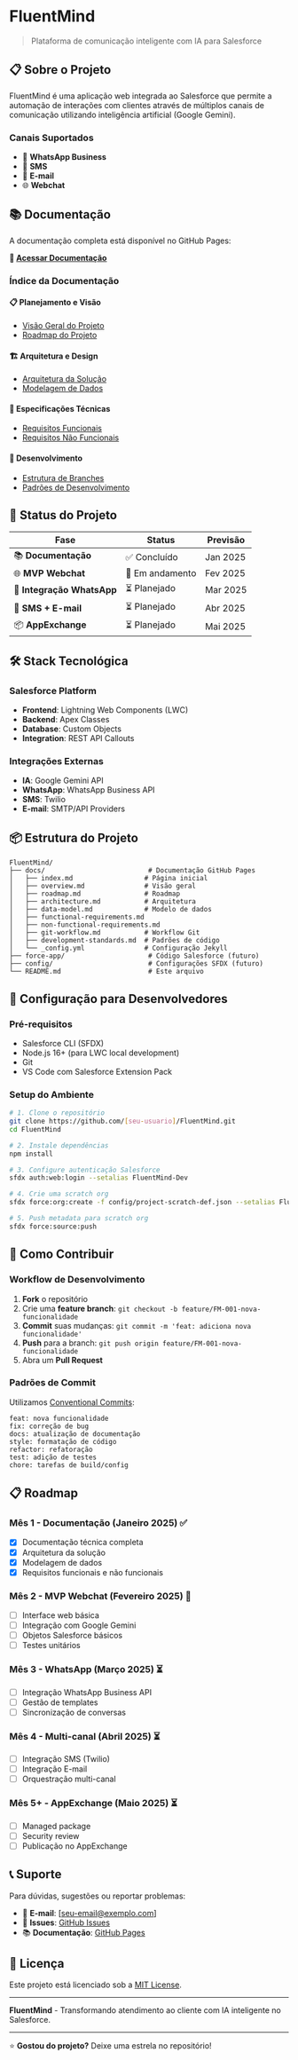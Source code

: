# FluentMind

> Plataforma de comunicação inteligente com IA para Salesforce

## 📋 Sobre o Projeto

FluentMind é uma aplicação web integrada ao Salesforce que permite a automação de interações com clientes através de múltiplos canais de comunicação utilizando inteligência artificial (Google Gemini).

### Canais Suportados
- 💬 **WhatsApp Business**
- 📱 **SMS**
- 📧 **E-mail**
- 🌐 **Webchat**

## 📚 Documentação

A documentação completa está disponível no GitHub Pages:

**🔗 [Acessar Documentação](https://[seu-usuario].github.io/FluentMind/)**

### Índice da Documentação

#### 📋 Planejamento e Visão
- [Visão Geral do Projeto](./docs/overview.md)
- [Roadmap do Projeto](./docs/roadmap.md)

#### 🏗️ Arquitetura e Design
- [Arquitetura da Solução](./docs/architecture.md)
- [Modelagem de Dados](./docs/data-model.md)

#### 📖 Especificações Técnicas
- [Requisitos Funcionais](./docs/functional-requirements.md)
- [Requisitos Não Funcionais](./docs/non-functional-requirements.md)

#### 🔧 Desenvolvimento
- [Estrutura de Branches](./docs/git-workflow.md)
- [Padrões de Desenvolvimento](./docs/development-standards.md)

## 🚀 Status do Projeto

| Fase | Status | Previsão |
|------|--------|----------|
| 📚 **Documentação** | ✅ Concluído | Jan 2025 |
| 🌐 **MVP Webchat** | 🔄 Em andamento | Fev 2025 |
| 📱 **Integração WhatsApp** | ⏳ Planejado | Mar 2025 |
| 📧 **SMS + E-mail** | ⏳ Planejado | Abr 2025 |
| 📦 **AppExchange** | ⏳ Planejado | Mai 2025 |

## 🛠️ Stack Tecnológica

### Salesforce Platform
- **Frontend**: Lightning Web Components (LWC)
- **Backend**: Apex Classes
- **Database**: Custom Objects
- **Integration**: REST API Callouts

### Integrações Externas
- **IA**: Google Gemini API
- **WhatsApp**: WhatsApp Business API
- **SMS**: Twilio
- **E-mail**: SMTP/API Providers

## 📦 Estrutura do Projeto

```
FluentMind/
├── docs/                          # Documentação GitHub Pages
│   ├── index.md                  # Página inicial
│   ├── overview.md               # Visão geral
│   ├── roadmap.md                # Roadmap
│   ├── architecture.md           # Arquitetura
│   ├── data-model.md             # Modelo de dados
│   ├── functional-requirements.md
│   ├── non-functional-requirements.md
│   ├── git-workflow.md           # Workflow Git
│   ├── development-standards.md  # Padrões de código
│   └── _config.yml               # Configuração Jekyll
├── force-app/                     # Código Salesforce (futuro)
├── config/                        # Configurações SFDX (futuro)
└── README.md                      # Este arquivo
```

## 🔧 Configuração para Desenvolvedores

### Pré-requisitos
- Salesforce CLI (SFDX)
- Node.js 16+ (para LWC local development)
- Git
- VS Code com Salesforce Extension Pack

### Setup do Ambiente
```bash
# 1. Clone o repositório
git clone https://github.com/[seu-usuario]/FluentMind.git
cd FluentMind

# 2. Instale dependências
npm install

# 3. Configure autenticação Salesforce
sfdx auth:web:login --setalias FluentMind-Dev

# 4. Crie uma scratch org
sfdx force:org:create -f config/project-scratch-def.json --setalias FluentMind-Scratch --durationdays 30

# 5. Push metadata para scratch org
sfdx force:source:push
```

## 🤝 Como Contribuir

### Workflow de Desenvolvimento
1. **Fork** o repositório
2. Crie uma **feature branch**: `git checkout -b feature/FM-001-nova-funcionalidade`
3. **Commit** suas mudanças: `git commit -m 'feat: adiciona nova funcionalidade'`
4. **Push** para a branch: `git push origin feature/FM-001-nova-funcionalidade`
5. Abra um **Pull Request**

### Padrões de Commit
Utilizamos [Conventional Commits](https://www.conventionalcommits.org/):

```
feat: nova funcionalidade
fix: correção de bug
docs: atualização de documentação
style: formatação de código
refactor: refatoração
test: adição de testes
chore: tarefas de build/config
```

## 📋 Roadmap

### Mês 1 - Documentação (Janeiro 2025) ✅
- [x] Documentação técnica completa
- [x] Arquitetura da solução
- [x] Modelagem de dados
- [x] Requisitos funcionais e não funcionais

### Mês 2 - MVP Webchat (Fevereiro 2025) 🔄
- [ ] Interface web básica
- [ ] Integração com Google Gemini
- [ ] Objetos Salesforce básicos
- [ ] Testes unitários

### Mês 3 - WhatsApp (Março 2025) ⏳
- [ ] Integração WhatsApp Business API
- [ ] Gestão de templates
- [ ] Sincronização de conversas

### Mês 4 - Multi-canal (Abril 2025) ⏳
- [ ] Integração SMS (Twilio)
- [ ] Integração E-mail
- [ ] Orquestração multi-canal

### Mês 5+ - AppExchange (Maio 2025) ⏳
- [ ] Managed package
- [ ] Security review
- [ ] Publicação no AppExchange

## 📞 Suporte

Para dúvidas, sugestões ou reportar problemas:

- 📧 **E-mail**: [seu-email@exemplo.com]
- 🐛 **Issues**: [GitHub Issues](https://github.com/[seu-usuario]/FluentMind/issues)
- 📚 **Documentação**: [GitHub Pages](https://[seu-usuario].github.io/FluentMind/)

## 📄 Licença

Este projeto está licenciado sob a [MIT License](LICENSE).

---

**FluentMind** - Transformando atendimento ao cliente com IA inteligente no Salesforce.

---

⭐ **Gostou do projeto?** Deixe uma estrela no repositório!
